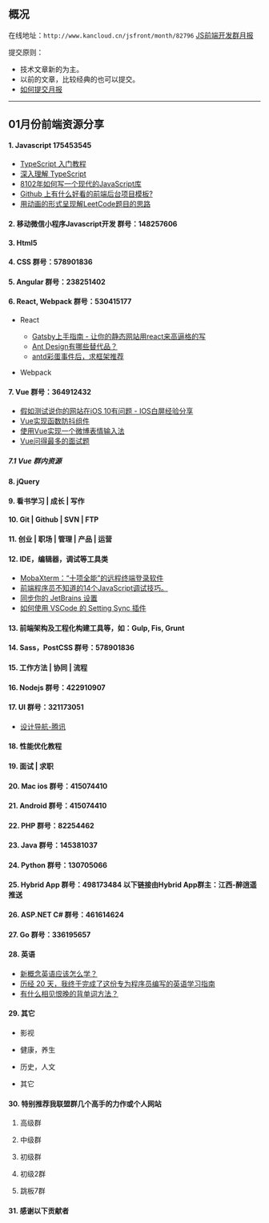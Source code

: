 ## 概况

在线地址：`http://www.kancloud.cn/jsfront/month/82796` [JS前端开发群月报](http://www.kancloud.cn/jsfront/month/82796)


提交原则：

- 技术文章新的为主。
- 以前的文章，比较经典的也可以提交。
- [如何提交月报](http://www.kancloud.cn/jsfront/month/227309)

---


## 01月份前端资源分享
#### 1. Javascript 175453545
- [TypeScript 入门教程](https://ts.xcatliu.com/)
- [深入理解 TypeScript](https://jkchao.github.io/typescript-book-chinese/)
- [8102年如何写一个现代的JavaScript库](https://zhuanlan.zhihu.com/p/46332833)
- [Github 上有什么好看的前端后台项目模板?](https://www.zhihu.com/question/309682777)
- [用动画的形式呈现解LeetCode题目的思路](https://github.com/MisterBooo/LeetCodeAnimation)


#### 2. 移动微信小程序Javascript开发 群号：148257606


#### 3. Html5


#### 4. CSS  群号：578901836

#### 5. Angular 群号：238251402

#### 6. React, Webpack 群号：530415177
- React
    
    - [Gatsby上手指南 - 让你的静态网站用react来高逼格的写](https://www.cnblogs.com/fastmover/p/8317339.html)
    - [Ant Design有哪些替代品？](https://www.zhihu.com/question/307248850)
    - [antd彩蛋事件后，求框架推荐](https://www.zhihu.com/question/306987297)

- Webpack


#### 7. Vue 群号：364912432
- [假如测试说你的网站在iOS 10有问题 - IOS白屏经验分享](https://segmentfault.com/a/1190000013075464)
- [Vue实现函数防抖组件](https://juejin.im/post/5c2dc7a9e51d4573c8491e77)
- [使用Vue实现一个微博表情输入法](https://www.jianshu.com/p/4f07b82b45e2)
- [Vue问得最多的面试题](https://zhuanlan.zhihu.com/p/53703176)

##### 7.1 Vue 群内资源


#### 8. jQuery

#### 9. 看书学习 | 成长 | 写作


#### 10. Git | Github | SVN | FTP

#### 11. 创业 | 职场 | 管理 | 产品 | 运营

#### 12. IDE，编辑器，调试等工具类
- [MobaXterm：“十项全能”的远程终端登录软件](https://segmentfault.com/a/1190000000483148)
- [前端程序员不知道的14个JavaScript调试技巧。](https://zhuanlan.zhihu.com/p/45239400)
- [同步你的 JetBrains 设置](https://blog.poi.cat/post/sync-your-jetbrains-settings)
- [如何使用 VSCode 的 Setting Sync 插件](https://segmentfault.com/a/1190000010648319)

#### 13. 前端架构及工程化构建工具等，如：Gulp, Fis, Grunt

#### 14. Sass，PostCSS  群号：578901836

#### 15. 工作方法 | 协同 | 流程

#### 16. Nodejs 群号：422910907

#### 17. UI 群号：321173051
- [设计导航-腾讯](https://idesign.qq.com/)

#### 18. 性能优化教程

#### 19. 面试 | 求职

#### 20. Mac ios 群号：415074410

#### 21. Android 群号：415074410

#### 22. PHP 群号：82254462

#### 23. Java 群号：145381037

#### 24. Python 群号：130705066

#### 25. Hybrid App 群号：498173484 以下链接由Hybrid App群主：江西-醉逍遥推送

#### 26. ASP.NET C# 群号：461614624

#### 27. Go 群号：336195657

#### 28. 英语
- [新概念英语应该怎么学？](https://www.zhihu.com/question/290714755/)
- [历经 20 天，我终于完成了这份专为程序员编写的英语学习指南](https://zhuanlan.zhihu.com/p/54471166)
- [有什么相见恨晚的背单词方法？](https://www.zhihu.com/question/48040579)

#### 29. 其它

- 影视


- 健康，养生


- 历史，人文


- 其它



#### 30. 特别推荐我联盟群几个高手的力作或个人网站

1. 高级群



2. 中级群


3. 初级群

4. 初级2群


5. 跳板7群


#### 31. 感谢以下贡献者

